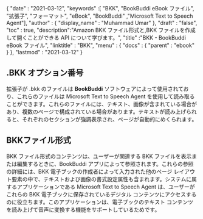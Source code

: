 {
  "date" : "2021-03-12",
  "keywords" :[ "BKK", "BookBuddi eBook ファイル", "拡張子", "フォーマット", "eBook", "BookBuddi" ,"Microsoft Text to Speech Agent"],
  "author" : {
    "display_name" : "Muhammad Umar"
},
  "draft" : "false",
  "toc" : true,
  "description":"Amazon BKK ファイル形式と,BKK ファイルを作成して開くことができる API について学びます。",
  "title" :"BKK - BookBuddi eBook ファイル",
  "linktitle" : "BKK",
  "menu" : {
    "docs" : {
      "parent" : "ebook"
}
},
  "lastmod" : "2021-03-12"
}

## .BKK オプション番号

拡張子が .bkk のファイルは **BookBuddi** ソフトウェアによって使用されており、これらのファイルは Microsoft Text to Speech Agent を使用して読み取ることができます。これらのファイルには、テキスト、画像が含まれている場合があり、複数のページで構成されている場合があります。テキストが読み上げられると、それぞれのセクションが強調表示され、ページが自動的にめくられます。

## BKKファイル形式

BKK ファイル形式のコンテンツは、ユーザーが関連する BKK ファイルを表示または編集するときに、BookBuddi アプリによって参照されます。これらの参照の詳細には、BKK 電子ブックの作成者によって入力された他のページ レイアウト要素の中で、テキストおよび画像の書式設定属性も含まれます。システムに属するアプリケーションである Microsoft Text to Speech Agent は、ユーザーがこれらの BKK 電子ブックに保存されているデジタル コンテンツにアクセスするのに役立ちます。このアプリケーションは、電子ブックのテキスト コンテンツを読み上げて音声に変換する機能をサポートしているためです。


